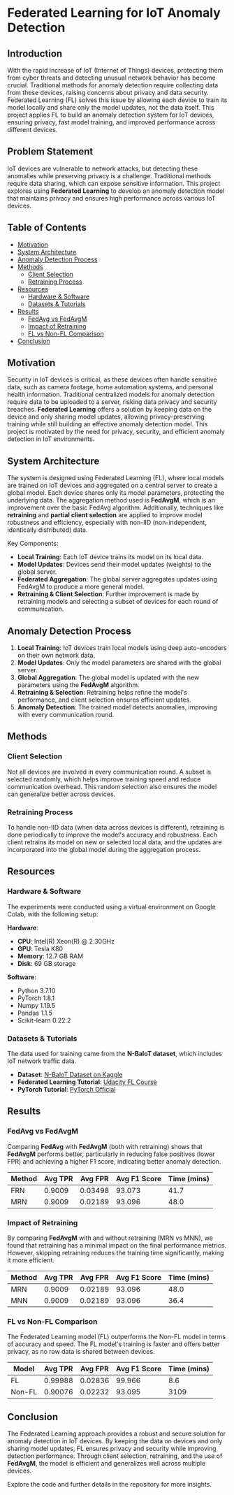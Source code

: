 # Federated Learning for IoT Anomaly Detection

## Introduction
With the rapid increase of IoT (Internet of Things) devices, protecting them from cyber threats and detecting unusual network behavior has become crucial. Traditional methods for anomaly detection require collecting data from these devices, raising concerns about privacy and data security. Federated Learning (FL) solves this issue by allowing each device to train its model locally and share only the model updates, not the data itself. This project applies FL to build an anomaly detection system for IoT devices, ensuring privacy, fast model training, and improved performance across different devices.

## Problem Statement
IoT devices are  vulnerable to network attacks, but detecting these anomalies while preserving privacy is a challenge. Traditional methods require data sharing, which can expose sensitive information. This project explores using **Federated Learning** to develop an anomaly detection model that maintains privacy and ensures high performance across various IoT devices.

## Table of Contents
- [Motivation](#motivation)
- [System Architecture](#system-architecture)
- [Anomaly Detection Process](#anomaly-detection-process)
- [Methods](#methods)
  - [Client Selection](#client-selection)
  - [Retraining Process](#retraining-process)
- [Resources](#resources)
  - [Hardware & Software](#hardware--software)
  - [Datasets & Tutorials](#datasets--tutorials)
- [Results](#results)
  - [FedAvg vs FedAvgM](#fedavg-vs-fedavgm)
  - [Impact of Retraining](#impact-of-retraining)
  - [FL vs Non-FL Comparison](#fl-vs-non-fl-comparison)
- [Conclusion](#conclusion)

## Motivation
Security in IoT devices is critical, as these devices often handle sensitive data, such as camera footage, home automation systems, and personal health information. Traditional centralized models for anomaly detection require data to be uploaded to a server, risking data privacy and security breaches. **Federated Learning** offers a solution by keeping data on the device and only sharing model updates, allowing privacy-preserving training while still building an effective anomaly detection model. This project is motivated by the need for privacy, security, and efficient anomaly detection in IoT environments.

## System Architecture
The system is designed using Federated Learning (FL), where local models are trained on IoT devices and aggregated on a central server to create a global model. Each device shares only its model parameters, protecting the underlying data. The aggregation method used is **FedAvgM**, which is an improvement over the basic FedAvg algorithm. Additionally, techniques like **retraining** and **partial client selection** are applied to improve model robustness and efficiency, especially with non-IID (non-independent, identically distributed) data.

Key Components:
- **Local Training**: Each IoT device trains its model on its local data.
- **Model Updates**: Devices send their model updates (weights) to the global server.
- **Federated Aggregation**: The global server aggregates updates using FedAvgM to produce a more general model.
- **Retraining & Client Selection**: Further improvement is made by retraining models and selecting a subset of devices for each round of communication.

## Anomaly Detection Process
1. **Local Training**: IoT devices train local models using deep auto-encoders on their own network data.
2. **Model Updates**: Only the model parameters are shared with the global server.
3. **Global Aggregation**: The global model is updated with the new parameters using the **FedAvgM** algorithm.
4. **Retraining & Selection**: Retraining helps refine the model's performance, and client selection ensures efficient updates.
5. **Anomaly Detection**: The trained model detects anomalies, improving with every communication round.

## Methods

### Client Selection
Not all devices are involved in every communication round. A subset is selected randomly, which helps improve training speed and reduce communication overhead. This random selection also ensures the model can generalize better across devices.

### Retraining Process
To handle non-IID data (when data across devices is different), retraining is done periodically to improve the model's accuracy and robustness. Each client retrains its model on new or selected local data, and the updates are incorporated into the global model during the aggregation process.

## Resources

### Hardware & Software
The experiments were conducted using a virtual environment on Google Colab, with the following setup:

**Hardware**:
- **CPU**: Intel(R) Xeon(R) @ 2.30GHz
- **GPU**: Tesla K80
- **Memory**: 12.7 GB RAM
- **Disk**: 69 GB storage

**Software**:
- Python 3.7.10
- PyTorch 1.8.1
- Numpy 1.19.5
- Pandas 1.1.5
- Scikit-learn 0.22.2

### Datasets & Tutorials
The data used for training came from the **N-BaIoT dataset**, which includes IoT network traffic data.

- **Dataset**: [N-BaIoT Dataset on Kaggle](https://www.kaggle.com/mkashifn/nbaiot-dataset)
- **Federated Learning Tutorial**: [Udacity FL Course](https://classroom.udacity.com/courses/ud185)
- **PyTorch Tutorial**: [PyTorch Official](https://pytorch.org/tutorials/)

## Results

### FedAvg vs FedAvgM
Comparing **FedAvg** with **FedAvgM** (both with retraining) shows that **FedAvgM** performs better, particularly in reducing false positives (lower FPR) and achieving a higher F1 score, indicating better anomaly detection.

| Method | Avg TPR | Avg FPR | Avg F1 Score | Time (mins) |
|--------|---------|---------|--------------|-------------|
| FRN    | 0.9009  | 0.03498 | 93.073       | 41.7        |
| MRN    | 0.9009  | 0.02189 | 93.096       | 48.0        |

### Impact of Retraining
By comparing **FedAvgM** with and without retraining (MRN vs MNN), we found that retraining has a minimal impact on the final performance metrics. However, skipping retraining reduces the training time significantly, making it more efficient.

| Method | Avg TPR | Avg FPR | Avg F1 Score | Time (mins) |
|--------|---------|---------|--------------|-------------|
| MRN    | 0.9009  | 0.02189 | 93.096       | 48.0        |
| MNN    | 0.9009  | 0.02189 | 93.096       | 36.4        |

### FL vs Non-FL Comparison
The Federated Learning model (FL) outperforms the Non-FL model in terms of accuracy and speed. The FL model's training is faster and offers better privacy, as no raw data is shared between devices.

| Model   | Avg TPR | Avg FPR | Avg F1 Score | Time (mins) |
|---------|---------|---------|--------------|-------------|
| FL      | 0.99988 | 0.02836 | 99.966       | 8.6         |
| Non-FL  | 0.90076 | 0.02232 | 93.095       | 3109        |

## Conclusion
The Federated Learning approach provides a robust and secure solution for anomaly detection in IoT devices. By keeping the data on devices and only sharing model updates, FL ensures privacy and security while improving detection performance. Through client selection, retraining, and the use of **FedAvgM**, the model is efficient and generalizes well across multiple devices.

Explore the code and further details in the repository for more insights.

